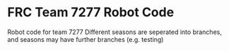 # FRC Team 7277 Robot Code

Robot code for team 7277
Different seasons are seperated into branches, and seasons may have further branches (e.g. testing)
